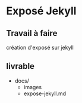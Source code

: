 # Exposé Jekyll

## Travail à faire

création d'exposé sur jekyll

## livrable 

- docs/
  - images
  - expose-jekyll.md